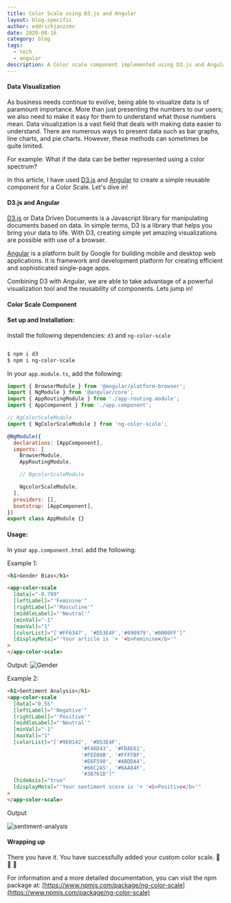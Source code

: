 ```yaml
---
title: Color Scale using D3.js and Angular
layout: blog-specific
author: eddrichjanzzen
date: 2020-08-16
category: blog
tags:
  - tech
  - angular
description: A Color scale component implemented using D3.js and Angular. This is complete with example code and usage steps.
---
```


#### Data Visualization

As business needs continue to evolve, being able to visualize data is of paramount importance. More than just presenting the numbers to our users; we also need to make it easy for them to understand what those numbers mean. Data visualization is a vast field that deals with making data easier to understand. There are numerous ways to present data such as bar graphs, line charts, and pie charts. However, these methods can sometimes be quite limited.

For example: What if the data can be better represented using a color spectrum?

In this article, I have used [D3.js](https://d3js.org/) and [Angular](https://angular.io/) to create a simple reusable component for a Color Scale. Let's dive in!

#### D3.js and Angular

[D3.js](https://d3js.org/) or Data Driven Documents is a Javascript library for manipulating documents based on data. In simple terms, D3 is a library that helps you bring your data to life. With D3, creating simple yet amazing visualizations are possible with use of a browser.

[Angular](https://angular.io/) is a platform built by Google for building mobile and desktop web applications. It is framework and development platform for creating efficient and sophisticated single-page apps.

Combining D3 with Angular, we are able to take advantage of a powerful visualization tool and the reusability of components. Lets jump in!

#### Color Scale Component

#### Set up and Installation:

Install the following dependencies: `d3` and `ng-color-scale`

```bash

$ npm i d3
$ npm i ng-color-scale

```

In your `app.module.ts`, add the following:

```js
import { BrowserModule } from '@angular/platform-browser';
import { NgModule } from '@angular/core';
import { AppRoutingModule } from './app-routing.module';
import { AppComponent } from './app.component';

// NgColorScaleModule
import { NgColorScaleModule } from 'ng-color-scale';

@NgModule({
  declarations: [AppComponent],
  imports: [
    BrowserModule,
    AppRoutingModule,

    // NgcolorScaleModule

    NgcolorScaleModule,
  ],
  providers: [],
  bootstrap: [AppComponent],
})
export class AppModule {}
```

#### Usage:

In your `app.component.html` add the following:

Example 1:

```html
<h1>Gender Bias</h1>

<app-color-scale
  [data]="-0.799"
  [leftLabel]="'Feminine'"
  [rightLabel]="'Masculine'"
  [middleLabel]="'Neutral'"
  [minVal]="-1"
  [maxVal]="1"
  [colorList]="['#FF6347', '#D53E4F','#090979','#0000FF']"
  [displayMeta]="'Your article is '+ '<b>Feminine</b>'"
>
</app-color-scale>
```

Output:
![Gender](/assets/images/blog/spectrum-scale/gender-bias.png)

Example 2:

```html
<h1>Sentiment Analysis</h1>
<app-color-scale
  [data]="0.55"
  [leftLabel]="'Negative'"
  [rightLabel]="'Positive'"
  [middleLabel]="'Neutral'"
  [minVal]="-1"
  [maxVal]="1"
  [colorList]="['#9E0142', '#D53E4F',
	                    '#F46D43', '#FDAE61',
	                    '#FEE08B', '#FFFFBF',
	                    '#E6F598', '#ABDDA4', 
	                    '#66C2A5', '#6AA84F',
	                    '#38761D']"
  [hideAxis]="true"
  [displayMeta]="'Your sentiment score is '+ '<b>Positive</b>'"
>
</app-color-scale>
```

Output

<div class="img-blog">
	<img src="/assets/images/blog/spectrum-scale/sentiment-analysis.png" alt="sentiment-analysis">
</div>

#### Wrapping up

There you have it. You have successfully added your custom color scale. :clap: :clap: :clap:

For information and a more detailed documentation, you can visit the npm package at: [https://www.npmjs.com/package/ng-color-scale](https://www.npmjs.com/package/ng-color-scale)
